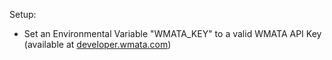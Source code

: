 Setup:
- Set an Environmental Variable "WMATA_KEY" to a valid WMATA API Key (available at [developer.wmata.com](https://developer.wmata.com/))